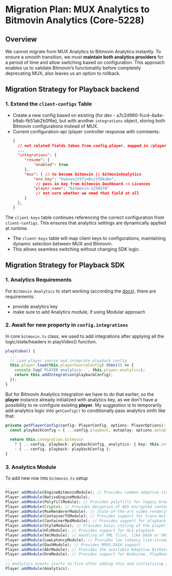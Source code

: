 # Migration Plan: MUX Analytics to Bitmovin Analytics (Core-5228)

## Overview

We cannot migrate from MUX Analytics to Bitmovin Analytics instantly. To ensure a smooth transition, we must
**maintain both analytics providers** for a period of time and allow switching based on configuration. This approach
enables us to validate Bitmovin’s functionality before completely deprecating MUX, also leaves us an option to rollback.

## Migration Strategy for Playback backend

### 1. Extend the `client-configs` Table
- Create a new config based on existing (for dev - a7c2d960-fccd-4a4e-b9ab-fb51ab2b0f6e), but with another `integrations` object, storing both Bitmovin configurations instead of MUX.
- Current configuration-api /player controller response with comments:
    ```json
    {
      // not related fields taken from config.player, mapped in /player controller
      ...
      "integrations": {
         "resume": {
             "enabled": true
         },
         "mux": { // to become bitmovin || bitmovinAnalytics
             "env_key": "hvksvvjt57jn0ijt55kubn",
              // pass in key from bitmovin Dashboard -> Licences
             "player_name": "bitmovin-1234578"
              // not sure whether we need that field at all
         }
      },
    }
    ```

The `client-keys` table continues referencing the correct configuration from `client-configs`. This ensures that analytics settings are dynamically applied at runtime.

- The `client-keys` table will map client keys to configurations, maintaining dynamic selection between MUX and Bitmovin.
- This allows seamless switching without changing SDK logic.

## Migration Strategy for Playback SDK

### 1. Analytics Requirements

For `Bitmovin Analytics` to start working (according the [docs](https://developer.bitmovin.com/playback/docs/setup-analytics-web)),
there are requirements:

- provide analytics key
- make sure to add Analytics module, if using Modular approach

### 2. Await for new property in `config.integrations`

In core `bitmovin.ts` class, we used to add integrations after applying all the logic/state/headers in playVideo()
function.

```typescript
playVideo() {
  ...
  // Load player source and integrate playback config
  this.player.load(this.playerSourceConfig).then(() => {
    console.log(`PLAYER analytics: `, this.player.analytics);
    return this.addIntegration(playbackConfig);
  });
}
```

But for Bitmovin Analytics integration we have to do that earlier, so the **player** instance already initialized with
analytics key, as we don't have a possibility to re-configure existing **player**. My suggestion is to
temporarily add analytics logic into `getConfig()` to conditionally pass analytics smth like that:

```typescript
private getPlayerConfig(config: PlayerConfig, options: PlayerOptions): PlayerConfig {
  const playbackConfig = { ...config.playback, autoplay: options.autoplay, muted: options.muted };
  
  return this.integration.bitmovin
    ? { ...config, playback: playbackConfig, analytics: { key: this.integration.bitmovin.key } }
    : { ...config, playback: playbackConfig };
}
```

### 3. Analytics Module
To add new row into `bitmovin.ts` setup

```typescript
...
Player.addModule(EngineBitmovinModule); // Provides common adaptive streaming functionality
Player.addModule(NativeEngineModule);
Player.addModule(PolyfillModule); // Provides polyfills for legacy browsers which don't support state-of-the-art JavaScript features like Promise or String.prototype.includes
Player.addModule(Crypto); // Provides Decyption of AES encrypted content
Player.addModule(MseRendererModule); // State-of-the-art video rendering of DASH, HLS or Smooth using the browser's MediaSource Extension
Player.addModule(ContainerTSModule); // Provides support for trans-multiplexing MPEG-2 TS to fMP4
Player.addModule(ContainerMp4Module); // Provides support for playback of MP4 container formats in supported browsers
Player.addModule(StyleModule); // Provides basic styling of the player
Player.addModule(HlsModule); // Provides support for HLS playback
Player.addModule(XmlModule); // Handling of XML files, like DASH or VAST manifests
Player.addModule(LowLatencyModule); // Provides low latency live-streaming support
Player.addModule(DashModule); // Provides MPEG-DASH support
Player.addModule(AbrModule); // Provides the available Adaptive BitRate algorithms
Player.addModule(DrmModule); // Provides support for Widevine, PlayReady, PrimeTime and Fairplay DRM systems
...
// Analytics events starts to fire after adding this and initializing a key
Player.addModule(Analytics); 
```
